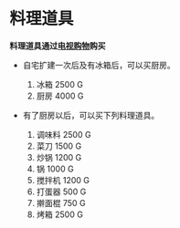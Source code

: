 # 料理道具

**料理道具通过[电视购物](/life/other/phone.md)购买**

- 自宅扩建一次后及有冰箱后，可以买厨房。
  1. 冰箱 2500 G
  2. 厨房 4000 G

- 有了厨房以后，可以买下列料理道具。
  1. 调味料 2500 G
  2. 菜刀 1500 G
  3. 炒锅 1200 G
  4. 锅 1000 G
  5. 搅拌机 1200 G
  6. 打蛋器 500 G
  7. 擀面棍 750 G
  8. 烤箱 2500 G
